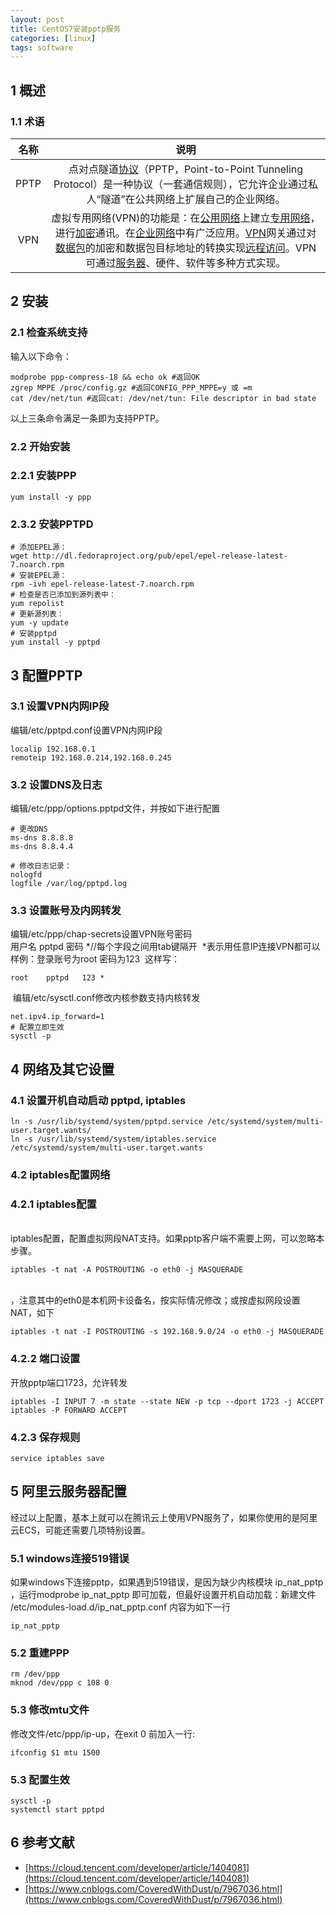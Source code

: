 ```yaml
---
layout: post
title: CentOS7安装pptp服务
categories: [linux]
tags: software
---
```


<a name="72d064a1"></a>
## 1 概述
<a name="83cc681d"></a>
### 1.1 术语


名称 | 说明
|:---:|:---:|
PPTP | 点对点隧道[协议](https://baike.baidu.com/item/%E5%8D%8F%E8%AE%AE/670528)（PPTP，Point-to-Point Tunneling Protocol）是一种协议（一套通信规则），它允许企业通过私人“隧道”在公共网络上扩展自己的企业网络。 |
VPN | 虚拟专用网络(VPN)的功能是：在[公用网络](https://baike.baidu.com/item/%E5%85%AC%E7%94%A8%E7%BD%91%E7%BB%9C/12752077)上建立[专用网络](https://baike.baidu.com/item/%E4%B8%93%E7%94%A8%E7%BD%91%E7%BB%9C/795899)，进行[加密](https://baike.baidu.com/item/%E5%8A%A0%E5%AF%86/752748)通讯。在[企业网络](https://baike.baidu.com/item/%E4%BC%81%E4%B8%9A%E7%BD%91%E7%BB%9C/2119389)中有广泛应用。[VPN](https://baike.baidu.com/item/VPN)网关通过对[数据包](https://baike.baidu.com/item/%E6%95%B0%E6%8D%AE%E5%8C%85/489739)的加密和数据包目标地址的转换实现[远程访问](https://baike.baidu.com/item/%E8%BF%9C%E7%A8%8B%E8%AE%BF%E9%97%AE/3326708)。VPN可通过[服务器](https://baike.baidu.com/item/%E6%9C%8D%E5%8A%A1%E5%99%A8/100571)、硬件、软件等多种方式实现。 |



<a name="eb706906"></a>
## 2 安装
<a name="116e8ef8"></a>
### 2.1 检查系统支持
输入以下命令：
```shell
modprobe ppp-compress-18 && echo ok #返回OK
zgrep MPPE /proc/config.gz #返回CONFIG_PPP_MPPE=y 或 =m
cat /dev/net/tun #返回cat: /dev/net/tun: File descriptor in bad state
```

以上三条命令满足一条即为支持PPTP。

<a name="5494caa8"></a>
### 2.2 开始安装
<a name="f4d12d5a"></a>
### 2.2.1 安装PPP

```shell
yum install -y ppp
```

<a name="2167df59"></a>
### 2.3.2 安装PPTPD

```shell
# 添加EPEL源：
wget http://dl.fedoraproject.org/pub/epel/epel-release-latest-7.noarch.rpm
# 安装EPEL源：
rpm -ivh epel-release-latest-7.noarch.rpm
# 检查是否已添加到源列表中：
yum repolist
# 更新源列表：
yum -y update
# 安装pptpd
yum install -y pptpd
```


<a name="068d52b3"></a>
## 3 配置PPTP

<a name="82b32c38"></a>
### 3.1 设置VPN内网IP段
编辑/etc/pptpd.conf设置VPN内网IP段

```shell
localip 192.168.0.1
remoteip 192.168.0.214,192.168.0.245
```

<a name="e2b9c24f"></a>
### 3.2 设置DNS及日志
编辑/etc/ppp/options.pptpd文件，并按如下进行配置

```shell
# 更改DNS
ms-dns 8.8.8.8
ms-dns 8.8.4.4

# 修改日志记录：
nologfd
logfile /var/log/pptpd.log
```

<a name="lIcgl"></a>
### 3.3 设置账号及内网转发
编辑/etc/ppp/chap-secrets设置VPN账号密码<br />用户名 pptpd 密码 *//每个字段之间用tab键隔开  *表示用任意IP连接VPN都可以<br />样例：登录账号为root 密码为123  这样写：

```shell
root	pptpd	123	*
```

 编辑/etc/sysctl.conf修改内核参数支持内核转发

```shell
net.ipv4.ip_forward=1
# 配置立即生效
sysctl -p
```

<a name="2ee4a004"></a>
## 4 网络及其它设置

<a name="9db412eb"></a>
### 4.1 设置开机自动启动 pptpd, iptables

```shell
ln -s /usr/lib/systemd/system/pptpd.service /etc/systemd/system/multi-user.target.wants/
ln -s /usr/lib/systemd/system/iptables.service /etc/systemd/system/multi-user.target.wants
```

<a name="1d92d40f"></a>
### 4.2 iptables配置网络
<a name="da688152"></a>
### 4.2.1 iptables配置
<br />iptables配置，配置虚拟网段NAT支持。如果pptp客户端不需要上网，可以忽略本步骤。

```shell
iptables -t nat -A POSTROUTING -o eth0 -j MASQUERADE
```
<br />，注意其中的eth0是本机网卡设备名，按实际情况修改；或按虚拟网段设置NAT，如下

```shell
iptables -t nat -I POSTROUTING -s 192.168.9.0/24 -o eth0 -j MASQUERADE
```

<a name="vfeSJ"></a>
### 4.2.2 端口设置
开放pptp端口1723，允许转发

```shell
iptables -I INPUT 7 -m state --state NEW -p tcp --dport 1723 -j ACCEPT
iptables -P FORWARD ACCEPT
```

<a name="1iofk"></a>
### 4.2.3 保存规则

```shell
service iptables save
```

<a name="00912cb3"></a>
## 5 阿里云服务器配置
经过以上配置，基本上就可以在腾讯云上使用VPN服务了，如果你使用的是阿里云ECS，可能还需要几项特别设置。

<a name="9fb6d97d"></a>
### 5.1 windows连接519错误
如果windows下连接pptp，如果遇到519错误，是因为缺少内核模块 ip_nat_pptp ，运行modprobe ip_nat_pptp 即可加载，但最好设置开机自动加载：新建文件 /etc/modules-load.d/ip_nat_pptp.conf 内容为如下一行

```shell
ip_nat_pptp
```

<a name="ecf3f3ef"></a>
### 5.2 重建PPP

```shell
rm /dev/ppp
mknod /dev/ppp c 108 0
```
<a name="CVWhP"></a>
### 5.3 修改mtu文件
修改文件/etc/ppp/ip-up，在exit 0 前加入一行:

```shell
ifconfig $1 mtu 1500
```
<a name="cbrfN"></a>
### 5.3 配置生效

```shell
sysctl -p
systemctl start pptpd
```

<a name="b300fa2d"></a>
## 6 参考文献

- [https://cloud.tencent.com/developer/article/1404081](https://cloud.tencent.com/developer/article/1404081)
- [https://www.cnblogs.com/CoveredWithDust/p/7967036.html](https://www.cnblogs.com/CoveredWithDust/p/7967036.html)

